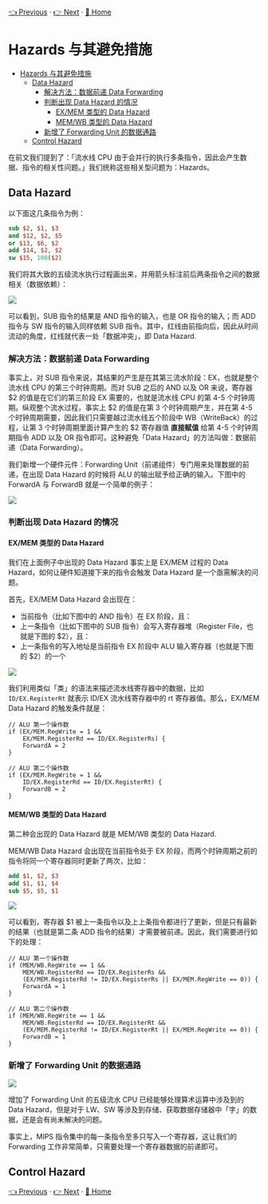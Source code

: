 [👈 Previous](./3-2_Datapath&Control.md) · [👉 Next](./3-4_Branching.md) · [🚩 Home](../README.md)

# Hazards 与其避免措施

- [Hazards 与其避免措施](#hazards-%e4%b8%8e%e5%85%b6%e9%81%bf%e5%85%8d%e6%8e%aa%e6%96%bd)
  - [Data Hazard](#data-hazard)
    - [解决方法：数据前递 Data Forwarding](#%e8%a7%a3%e5%86%b3%e6%96%b9%e6%b3%95%e6%95%b0%e6%8d%ae%e5%89%8d%e9%80%92-data-forwarding)
    - [判断出现 Data Hazard 的情况](#%e5%88%a4%e6%96%ad%e5%87%ba%e7%8e%b0-data-hazard-%e7%9a%84%e6%83%85%e5%86%b5)
      - [EX/MEM 类型的 Data Hazard](#exmem-%e7%b1%bb%e5%9e%8b%e7%9a%84-data-hazard)
      - [MEM/WB 类型的 Data Hazard](#memwb-%e7%b1%bb%e5%9e%8b%e7%9a%84-data-hazard)
    - [新增了 Forwarding Unit 的数据通路](#%e6%96%b0%e5%a2%9e%e4%ba%86-forwarding-unit-%e7%9a%84%e6%95%b0%e6%8d%ae%e9%80%9a%e8%b7%af)
  - [Control Hazard](#control-hazard)

在前文我们提到了：「流水线 CPU 由于会并行的执行多条指令，因此会产生数据、指令的相关性问题。」我们统称这些相关型问题为：Hazards。

## Data Hazard

以下面这几条指令为例：

```mips
sub $2, $1, $3
and $12, $2, $5
or $13, $6, $2
add $14, $2, $2
sw $15, 100($2)
```

我们将其大致的五级流水执行过程画出来，并用箭头标注前后两条指令之间的数据相关（数据依赖）：

![](https://i.loli.net/2019/09/05/S7cIyGTKs3NtRZ2.png)

可以看到，SUB 指令的结果是 AND 指令的输入，也是 OR 指令的输入；而 ADD 指令与 SW 指令的输入同样依赖 SUB 指令。其中，红线由前指向后，因此从时间流动的角度，红线就代表一处「数据冲突」，即 Data Hazard.

### 解决方法：数据前递 Data Forwarding

事实上，对 SUB 指令来说，其结果的产生是在其第三流水阶段：EX，也就是整个流水线 CPU 的第三个时钟周期。而对 SUB 之后的 AND 以及 OR 来说，寄存器 $2 的值是在它们的第三阶段 EX 需要的，也就是流水线 CPU 的第 4-5 个时钟周期。纵观整个流水过程，事实上 $2 的值是在第 3 个时钟周期产生，并在第 4-5 个时钟周期需要，因此我们只需要越过流水线五个阶段中 WB（WriteBack）的过程，让第 3 个时钟周期里面计算产生的 $2 寄存器值 **直接赋值** 给第 4-5 个时钟周期指令 ADD 以及 OR 指令即可。这种避免「Data Hazard」的方法叫做：数据前递（Data Forwarding）。

我们新增一个硬件元件：Forwarding Unit（前递组件）专门用来处理数据的前递，在出现 Data Hazard 的时候将 ALU 的输出赋予给正确的输入。下图中的 ForwardA 与 ForwardB 就是一个简单的例子：

![](https://i.loli.net/2019/09/05/oqBmp5nKeb69TIr.png)

### 判断出现 Data Hazard 的情况

#### EX/MEM 类型的 Data Hazard

我们在上面例子中出现的 Data Hazard 事实上是 EX/MEM 过程的 Data Hazard，如何让硬件知道接下来的指令会触发 Data Hazard 是一个亟需解决的问题。

首先，EX/MEM Data Hazard 会出现在：

- 当前指令（比如下图中的 AND 指令）在 EX 阶段，且：
- 上一条指令（比如下图中的 SUB 指令）会写入寄存器堆（Register File，也就是下图的 $2），且：
- 上一条指令的写入地址是当前指令 EX 阶段中 ALU 输入寄存器（也就是下图的 $2）的一个

![](https://i.loli.net/2019/09/05/Exm6YFIPhQJkA8M.png)

我们利用类似「类」的语法来描述流水线寄存器中的数据，比如 `ID/EX.RegisterRt` 就表示 ID/EX 流水线寄存器中的 rt 寄存器值。那么，EX/MEM Data Hazard 的触发条件就是：

```
// ALU 第一个操作数
if (EX/MEM.RegWrite = 1 && 
    EX/MEM.RegisterRd == ID/EX.RegisterRs) {
    ForwardA = 2
}

// ALU 第二个操作数
if (EX/MEM.RegWrite = 1 && 
    ID/EX.RegisterRd == ID/EX.RegisterRt) {
    ForwardB = 2
}
```

#### MEM/WB 类型的 Data Hazard

第二种会出现的 Data Hazard 就是 MEM/WB 类型的 Data Hazard.

MEM/WB Data Hazard 会出现在当前指令处于 EX 阶段，而两个时钟周期之前的指令将同一个寄存器同时更新了两次，比如：

```mips
add $1, $2, $3
add $1, $1, $4
sub $5, $5, $1
```

![](https://i.loli.net/2019/09/05/zCkNWR4BXe1lrnj.png)

可以看到，寄存器 $1 被上一条指令以及上上条指令都进行了更新，但是只有最新的结果（也就是第二条 ADD 指令的结果）才需要被前递。因此，我们需要进行如下的处理：

```
// ALU 第一个操作数
if (MEM/WB.RegWrite == 1 &&
    MEM/WB.RegisterRd == ID/EX.RegisterRs &&
    (EX/MEM.RegisterRd != ID/EX.RegisterRs || EX/MEM.RegWrite == 0)) {
    ForwardA = 1
}

// ALU 第二个操作数
if (MEM/WB.RegWrite == 1 &&
    MEM/WB.RegisterRd == ID/EX.RegisterRt &&
    (EX/MEM.RegisterRd != ID/EX.RegisterRt || EX/MEM.RegWrite == 0)) {
    ForwardB = 1
}
```

### 新增了 Forwarding Unit 的数据通路

![](https://i.loli.net/2019/09/05/siONeVDZqrkAW1B.png)

增加了 Forwarding Unit 的五级流水 CPU 已经能够处理算术运算中涉及到的 Data Hazard，但是对于 LW、SW 等涉及到存储、获取数据存储器中「字」的数据，还是会有尚未解决的问题。

事实上，MIPS 指令集中的每一条指令至多只写入一个寄存器，这让我们的 Forwarding 工作非常简单，只需要处理一个寄存器数据的前递即可。

## Control Hazard

[👈 Previous](./3-2_Datapath&Control.md) · [👉 Next](./3-4_Branching.md) · [🚩 Home](../README.md)
